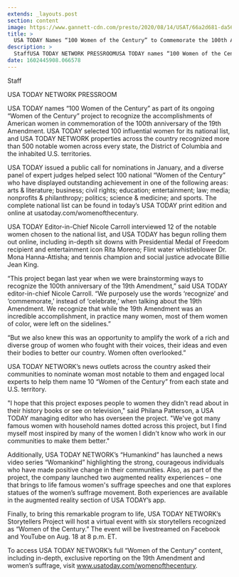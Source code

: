 ```yaml
--- 
extends: _layouts.post 
section: content 
image: https://www.gannett-cdn.com/presto/2020/08/14/USAT/66a2d681-da56-4368-ad16-a7bd93f74ef2-usat_100_civil_rights.jpg?crop=1798,1011,x86,y2&width=1798&height=1011&format=pjpg&auto=webp 
title: > 
  USA TODAY Names “100 Women of the Century” to Commemorate the 100th Anniversary of the 19th Amendment 
description: > 
  StaffUSA TODAY NETWORK PRESSROOMUSA TODAY names “100 Women of the Century” as part of its ongoing “Women of the Century” project to recognize the accomplishments of American women in commemoration of the 100th anniversary of the 19th Amendment.USA TODAY selected 100 influential women for its national list, and USA TODAY NETWORK properties across the country recognized more than 500 notable women across every state, the District of Columbia and the inhabited U.S. territories.“This project began last year when we were brainstorming ways to recognize the 100th anniversary of the 19th Amendment,” said USA TODAY editor-in-chief Nicole Carroll.Additionally, USA TODAY NETWORK’s “Humankind” has launched a news video series “Womankind” highlighting the strong, courageous individuals who have made positive change in their communities.To access USA TODAY NETWORK’s full “Women of the Century” content, including in-depth, exclusive reporting on the 19th Amendment and women’s suffrage, visit www.usatoday.com/womenofthecentury. 
date: 1602445908.066578 
--- 
```

Staff

USA TODAY NETWORK PRESSROOM

USA TODAY names “100 Women of the Century” as part of its ongoing “Women of the Century” project to recognize the accomplishments of American women in commemoration of the 100th anniversary of the 19th Amendment. USA TODAY selected 100 influential women for its national list, and USA TODAY NETWORK properties across the country recognized more than 500 notable women across every state, the District of Columbia and the inhabited U.S. territories.

USA TODAY issued a public call for nominations in January, and a diverse panel of expert judges helped select 100 national “Women of the Century” who have displayed outstanding achievement in one of the following areas: arts & literature; business; civil rights; education; entertainment; law; media; nonprofits & philanthropy; politics; science & medicine; and sports. The complete national list can be found in today’s USA TODAY print edition and online at usatoday.com/womenofthecentury.

USA TODAY Editor-in-Chief Nicole Carroll interviewed 12 of the notable women chosen to the national list, and USA TODAY has begun rolling them out online, including in-depth sit downs with Presidential Medal of Freedom recipient and entertainment icon Rita Moreno; Flint water whistleblower Dr. Mona Hanna-Attisha; and tennis champion and social justice advocate Billie Jean King.

“This project began last year when we were brainstorming ways to recognize the 100th anniversary of the 19th Amendment,” said USA TODAY editor-in-chief Nicole Carroll. “We purposely use the words ‘recognize’ and ‘commemorate,’ instead of ‘celebrate,’ when talking about the 19th Amendment. We recognize that while the 19th Amendment was an incredible accomplishment, in practice many women, most of them women of color, were left on the sidelines.”

“But we also knew this was an opportunity to amplify the work of a rich and diverse group of women who fought with their voices, their ideas and even their bodies to better our country. Women often overlooked.”

USA TODAY NETWORK’s news outlets across the country asked their communities to nominate woman most notable to them and engaged local experts to help them name 10 “Women of the Century” from each state and U.S. territory.

"I hope that this project exposes people to women they didn't read about in their history books or see on television," said Philana Patterson, a USA TODAY managing editor who has overseen the project. "We've got many famous women with household names dotted across this project, but I find myself most inspired by many of the women I didn't know who work in our communities to make them better."

Additionally, USA TODAY NETWORK’s “Humankind” has launched a news video series “Womankind” highlighting the strong, courageous individuals who have made positive change in their communities. Also, as part of the project, the company launched two augmented reality experiences – one that brings to life famous women's suffrage speeches and one that explores statues of the women’s suffrage movement. Both experiences are available in the augmented reality section of USA TODAY’s app.

Finally, to bring this remarkable program to life, USA TODAY NETWORK’s Storytellers Project will host a virtual event with six storytellers recognized as “Women of the Century.” The event will be livestreamed on Facebook and YouTube on Aug. 18 at 8 p.m. ET.

To access USA TODAY NETWORK’s full “Women of the Century” content, including in-depth, exclusive reporting on the 19th Amendment and women’s suffrage, visit www.usatoday.com/womenofthecentury.